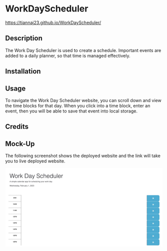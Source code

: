# WorkDayScheduler

https://tiannaj23.github.io/WorkDayScheduler/

## Description

The Work Day Scheduler is used to create a schedule. Important events are added to a daily planner, so that time is managed effectively.


## Installation


## Usage
To navigate the Work Day Scheduler website, you can scroll down and view the time blocks for that day. When you click into a time block, enter an event, then you will be able to save that event into local storage. 


## Credits


## Mock-Up

The following screenshot shows the deployed website and the link will take you to live deployed website.

![screen shot](./images/Mock-Up%20%20Large.jpeg)
